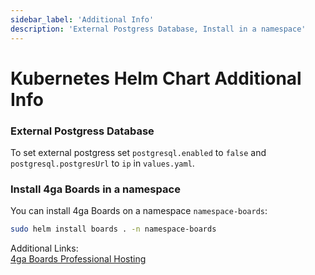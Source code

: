 ```yaml
---
sidebar_label: 'Additional Info'
description: 'External Postgress Database, Install in a namespace'
---
```


# Kubernetes Helm Chart Additional Info

### External Postgress Database

To set external postgress set `postgresql.enabled` to `false` and `postgresql.postgresUrl` to `ip` in `values.yaml`.

### Install 4ga Boards in a namespace

You can install 4ga Boards on a namespace `namespace-boards`:
```bash
sudo helm install boards . -n namespace-boards
```

Additional Links:\
[4ga Boards Professional Hosting](./install-4gaboards)
